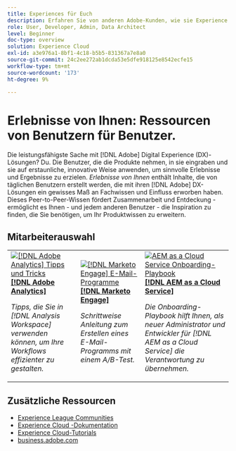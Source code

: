 ```yaml
---
title: Experiences für Euch
description: Erfahren Sie von anderen Adobe-Kunden, wie sie Experience Cloud-Anwendungen und -Funktionen verwenden.
role: User, Developer, Admin, Data Architect
level: Beginner
doc-type: overview
solution: Experience Cloud
exl-id: a3e976a1-8bf1-4c18-b5b5-831367a7e8a0
source-git-commit: 24c2ee272ab1dcda53e5dfe918125e8542ecfe15
workflow-type: tm+mt
source-wordcount: '173'
ht-degree: 9%

---
```


# Erlebnisse von Ihnen: Ressourcen von Benutzern für Benutzer.

Die leistungsfähigste Sache mit [!DNL Adobe] Digital Experience (DX)-Lösungen? Du. Die Benutzer, die die Produkte nehmen, in sie eingraben und sie auf erstaunliche, innovative Weise anwenden, um sinnvolle Erlebnisse und Ergebnisse zu erzielen. _Erlebnisse von Ihnen_ enthält Inhalte, die von täglichen Benutzern erstellt werden, die mit ihren [!DNL Adobe] DX-Lösungen ein gewisses Maß an Fachwissen und Einfluss erworben haben. Dieses Peer-to-Peer-Wissen fördert Zusammenarbeit und Entdeckung - ermöglicht es Ihnen - und jedem anderen Benutzer - die Inspiration zu finden, die Sie benötigen, um Ihr Produktwissen zu erweitern.

<div id="recs-overview-body-1"></div>
<div id="recs-overview-body-2"></div>
<div id="recs-overview-body-3"></div>
<div id="recs-overview-body-4"></div>
<div id="recs-overview-body-5"></div>
<div id="recs-overview-body-6"></div>

<div id="staff-picks-section">

## Mitarbeiterauswahl

<table>
<tr>
  <td>
    <a href="/help/analytics/analysis-workspace/tips-and-tricks/right-click-tips-and-tricks-for-more-efficient-workflows.md">
      <img alt="[!DNL Adobe Analytics] Tipps und Tricks" src="https://video.tv.adobe.com/v/3417736?format=jpeg" />
    </a>
    <div>
      <a href="/help/analytics/analysis-workspace/tips-and-tricks/right-click-tips-and-tricks-for-more-efficient-workflows.md">
    <strong>[!DNL Adobe Analytics]</strong>
    </a>
    </div>
    <p>
    <em>Tipps, die Sie in [!DNL Analysis Workspace] verwenden können, um Ihre Workflows effizienter zu gestalten.</em>
    <p>
  </td>
  <td>
    <a href="/help/marketo/programs/email-programs.md">
      <img alt="[!DNL Marketo Engage] E-Mail-Programme" src="https://video.tv.adobe.com/v/3419440?format=jpeg" />
    </a>
    <div>
      <a href="/help/marketo/programs/email-programs.md">
    <strong>[!DNL Marketo Engage]</strong>
    </a>
    </div>
    <p>
    <em>Schrittweise Anleitung zum Erstellen eines E-Mail-Programms mit einem A/B-Test.</em>
    <p>
  </td>
  <td>
    <a href="/help/experience-manager/cloud-service/expert-resources/aem-champions/onboarding-playbook.md">
      <img alt="AEM as a Cloud Service Onboarding-Playbook" src="https://video.tv.adobe.com/v/3419299?format=jpeg" />
    </a>
    <div>
      <a href="/help/experience-manager/cloud-service/expert-resources/aem-champions/onboarding-playbook.md">
    <strong>[!DNL AEM as a Cloud Service]</strong>
    </a>
    </div>
    <p>
    <em>Die Onboarding-Playbook hilft Ihnen, als neuer Administrator und Entwickler für [!DNL AEM as a Cloud Service] die Verantwortung zu übernehmen.</em>
    <p>
  </td>
</tr>
</table>
</div>

## Zusätzliche Ressourcen

* [Experience League Communities](https://experienceleaguecommunities.adobe.com/?profile.language=de)
* [Experience Cloud -Dokumentation](https://experienceleague.adobe.com/docs/?lang=de)
* [Experience Cloud-Tutorials](https://experienceleague.adobe.com/docs/home-tutorials.html?lang=de)
* [business.adobe.com](https://business.adobe.com)

